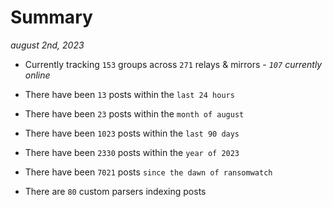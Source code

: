 
# Summary
_august 2nd, 2023_

- Currently tracking `153` groups across `271` relays & mirrors - _`107` currently online_

- There have been `13` posts within the `last 24 hours`

- There have been `23` posts within the `month of august`

- There have been `1023` posts within the `last 90 days`

- There have been `2330` posts within the `year of 2023`

- There have been `7021` posts `since the dawn of ransomwatch`

- There are `80` custom parsers indexing posts
